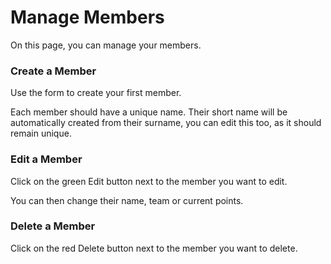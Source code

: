# Manage Members

On this page, you can manage your members.

### Create a Member

Use the form to create your first member.

Each member should have a unique name. Their short name will be automatically created from their surname, you can edit this too, as it should remain unique.

### Edit a Member

Click on the green Edit button next to the member you want to edit.

You can then change their name, team or current points.

### Delete a Member

Click on the red Delete button next to the member you want to delete.
